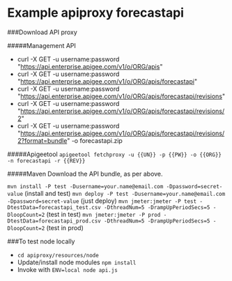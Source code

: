 # Example apiproxy forecastapi

###Download API proxy

#####Management API 
* curl -X GET -u username:password "https://api.enterprise.apigee.com/v1/o/ORG/apis"
* curl -X GET -u username:password "https://api.enterprise.apigee.com/v1/o/ORG/apis/forecastapi"
* curl -X GET -u username:password "https://api.enterprise.apigee.com/v1/o/ORG/apis/forecastapi/revisions"
* curl -X GET -u username:password "https://api.enterprise.apigee.com/v1/o/ORG/apis/forecastapi/revisions/2"
* curl -X GET -u username:password "https://api.enterprise.apigee.com/v1/o/ORG/apis/forecastapi/revisions/2?format=bundle" -o forecastapi.zip

#####Apigeetool
```apigeetool fetchproxy -u {{UN}} -p {{PW}} -o {{ORG}} -n forecastapi -r {{REV}}```

#####Maven
Download the API bundle, as per above.

```mvn install -P test -Dusername=your.name@email.com -Dpassword=secret-value``` (install and test)
```mvn deploy -P test -Dusername=your.name@email.com -Dpassword=secret-value``` (just deploy)
```mvn jmeter:jmeter -P test -DtestData=forecastapi_test.csv -DthreadNum=5 -DrampUpPeriodSecs=5 -DloopCount=2``` (test in test)
```mvn jmeter:jmeter -P prod -DtestData=forecastapi_prod.csv -DthreadNum=5 -DrampUpPeriodSecs=5 -DloopCount=2``` (test in prod)

###To test node locally
* ```cd apiproxy/resources/node```
* Update/install node modules ```npm install```
* Invoke with ```ENV=local node api.js```
